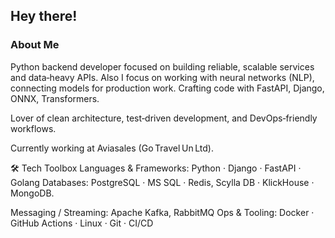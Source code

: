 ## Hey there!

### About Me

Python backend developer focused on building reliable, scalable services and data‑heavy APIs. Also I focus on working with neural networks (NLP), connecting models for production work.
Crafting code with FastAPI, Django, ONNX, Transformers.

Lover of clean architecture, test‑driven development, and DevOps‑friendly workflows.

Currently working at Aviasales (Go Travel Un Ltd).

🛠 Tech Toolbox
Languages & Frameworks: Python · Django · FastAPI · Golang
Databases: PostgreSQL · MS SQL · Redis, Scylla DB · KlickHouse · MongoDB.

Messaging / Streaming: Apache Kafka, RabbitMQ
Ops & Tooling: Docker · GitHub Actions · Linux · Git · CI/CD
